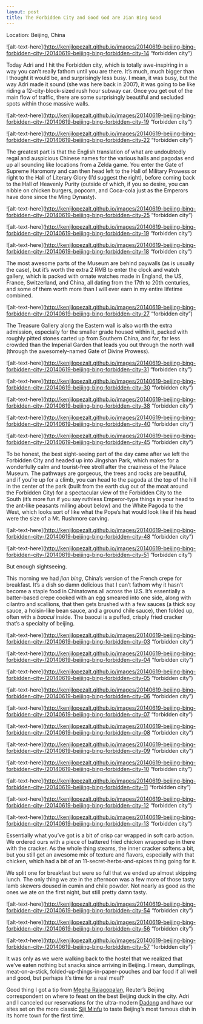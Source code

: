```yaml
---
layout: post
title: The Forbidden City and Good God are Jian Bing Good
---
```


Location: Beijing, China

![alt-text-here](http://kenjilopezalt.github.io/images/20140619-beijing-bing-forbidden-city-/20140619-beijing-bing-forbidden-city-14 “forbidden city”)

Today Adri and I hit the Forbidden city, which is totally awe-inspiring in a way you can’t really fathom until you are there. It’s much, much bigger than I thought it would be, and surprisingly less busy. I mean, it was busy, but the way Adri made it sound (she was here back in 2007), it was going to be like riding a 12-city-block-sized rush hour subway car. Once you get out of the main flow of traffic, there are some surprisingly beautiful and secluded spots within those massive walls.

![alt-text-here](http://kenjilopezalt.github.io/images/20140619-beijing-bing-forbidden-city-/20140619-beijing-bing-forbidden-city-19 “forbidden city”)

![alt-text-here](http://kenjilopezalt.github.io/images/20140619-beijing-bing-forbidden-city-/20140619-beijing-bing-forbidden-city-22 “forbidden city”)

The greatest part is that the English translation of what are undoubtedly regal and auspicious Chinese names for the various halls and pagodas end up all sounding like locations from a Zelda game. You enter the Gate of Supreme Haromony and can then head left to the Hall of Military Prowess or right to the Hall of Literary Glory (I’d suggest the right), before coming back to the Hall of Heavenly Purity (outside of which, if you so desire, you can nibble on chicken burgers, popcorn, and Coca-cola just as the Emperors have done since the Ming Dynasty).

![alt-text-here](http://kenjilopezalt.github.io/images/20140619-beijing-bing-forbidden-city-/20140619-beijing-bing-forbidden-city-25 “forbidden city”)

![alt-text-here](http://kenjilopezalt.github.io/images/20140619-beijing-bing-forbidden-city-/20140619-beijing-bing-forbidden-city-19 “forbidden city”)

![alt-text-here](http://kenjilopezalt.github.io/images/20140619-beijing-bing-forbidden-city-/20140619-beijing-bing-forbidden-city-18 “forbidden city”)

The most awesome parts of the Museum are behind paywalls (as is usually the case), but it’s worth the extra 2 RMB to enter the clock and watch gallery, which is packed with ornate watches made in England, the US, France, Switzerland, and China, all dating from the 17th to 20th centuries, and some of them worth more than I will ever earn in my entire lifetime combined.

![alt-text-here](http://kenjilopezalt.github.io/images/20140619-beijing-bing-forbidden-city-/20140619-beijing-bing-forbidden-city-27 “forbidden city”)

The Treasure Gallery along the Eastern wall is also worth the extra admission, especially for the smaller grade housed within it, packed with roughly pitted stones carted up from Southern China, and far, far less crowded than the Imperial Garden that leads you out through the north wall (through the awesomely-named Gate of Divine Prowess).

![alt-text-here](http://kenjilopezalt.github.io/images/20140619-beijing-bing-forbidden-city-/20140619-beijing-bing-forbidden-city-31 “forbidden city”)

![alt-text-here](http://kenjilopezalt.github.io/images/20140619-beijing-bing-forbidden-city-/20140619-beijing-bing-forbidden-city-30 “forbidden city”)

![alt-text-here](http://kenjilopezalt.github.io/images/20140619-beijing-bing-forbidden-city-/20140619-beijing-bing-forbidden-city-38 “forbidden city”)

![alt-text-here](http://kenjilopezalt.github.io/images/20140619-beijing-bing-forbidden-city-/20140619-beijing-bing-forbidden-city-40 “forbidden city”)

![alt-text-here](http://kenjilopezalt.github.io/images/20140619-beijing-bing-forbidden-city-/20140619-beijing-bing-forbidden-city-45 “forbidden city”)

To be honest, the best sight-seeing part of the day came after we left the Forbidden City and headed up into Jingshan Park, which makes for a wonderfully calm and tourist-free stroll after the craziness of the Palace Museum. The pathways are gorgeous, the trees and rocks are beautiful, and if you’re up for a climb, you can head to the pagoda at the top of the hill in the center of the park (built from the earth dug out of the moat around the Forbidden City) for a spectacular view of the Forbidden City to the South (it’s more fun if you say ruthless Emperor-type things in your head to the ant-like peasants milling about below) and the White Pagoda to the West, which looks sort of like what the Pope’s hat would look like if his head were the size of a Mt. Rushmore carving.

![alt-text-here](http://kenjilopezalt.github.io/images/20140619-beijing-bing-forbidden-city-/20140619-beijing-bing-forbidden-city-48 “forbidden city”)

![alt-text-here](http://kenjilopezalt.github.io/images/20140619-beijing-bing-forbidden-city-/20140619-beijing-bing-forbidden-city-51 “forbidden city”)

But enough sightseeing. 

This morning we had <em>jian bing</em>, China’s version of the French crepe for breakfast. It’s a dish so damn delicious that I can’t fathom why it hasn’t become a staple food in Chinatowns all across the U.S. It’s essentially a batter-based crepe cooked with an egg smeared into one side, along with cilantro and scallions, that then gets brushed with a few sauces (a thick soy sauce, a hoisin-like bean sauce, and a ground chile sauce), then folded up, often with a <em>baocui</em> inside. The baocui is a puffed, crisply fried cracker that’s a specialty of beijing.

![alt-text-here](http://kenjilopezalt.github.io/images/20140619-beijing-bing-forbidden-city-/20140619-beijing-bing-forbidden-city-03 “forbidden city”)

![alt-text-here](http://kenjilopezalt.github.io/images/20140619-beijing-bing-forbidden-city-/20140619-beijing-bing-forbidden-city-04 “forbidden city”)

![alt-text-here](http://kenjilopezalt.github.io/images/20140619-beijing-bing-forbidden-city-/20140619-beijing-bing-forbidden-city-05 “forbidden city”)

![alt-text-here](http://kenjilopezalt.github.io/images/20140619-beijing-bing-forbidden-city-/20140619-beijing-bing-forbidden-city-06 “forbidden city”)

![alt-text-here](http://kenjilopezalt.github.io/images/20140619-beijing-bing-forbidden-city-/20140619-beijing-bing-forbidden-city-07 “forbidden city”)

![alt-text-here](http://kenjilopezalt.github.io/images/20140619-beijing-bing-forbidden-city-/20140619-beijing-bing-forbidden-city-08 “forbidden city”)

![alt-text-here](http://kenjilopezalt.github.io/images/20140619-beijing-bing-forbidden-city-/20140619-beijing-bing-forbidden-city-09 “forbidden city”)

![alt-text-here](http://kenjilopezalt.github.io/images/20140619-beijing-bing-forbidden-city-/20140619-beijing-bing-forbidden-city-10 “forbidden city”)

![alt-text-here](http://kenjilopezalt.github.io/images/20140619-beijing-bing-forbidden-city-/20140619-beijing-bing-forbidden-city-11 “forbidden city”)

![alt-text-here](http://kenjilopezalt.github.io/images/20140619-beijing-bing-forbidden-city-/20140619-beijing-bing-forbidden-city-12 “forbidden city”)

![alt-text-here](http://kenjilopezalt.github.io/images/20140619-beijing-bing-forbidden-city-/20140619-beijing-bing-forbidden-city-13 “forbidden city”)

Essentially what you’ve got is a bit of crisp car wrapped in soft carb action. We ordered ours with a piece of battered fried chicken wrapped up in there with the cracker. As the whole thing steams, the inner cracker softens a bit, but you still get an awesome mix of texture and flavors, especially with that chicken, which had a bit of an 11-secret-herbs-and-spices thing going for it.

We split one for breakfast but were so full that we ended up almost skipping lunch. The only thing we ate in the afternoon was a few more of those tasty lamb skewers doused in cumin and chile powder. Not nearly as good as the ones we ate on the first night, but still pretty damn tasty.

![alt-text-here](http://kenjilopezalt.github.io/images/20140619-beijing-bing-forbidden-city-/20140619-beijing-bing-forbidden-city-54 “forbidden city”)

![alt-text-here](http://kenjilopezalt.github.io/images/20140619-beijing-bing-forbidden-city-/20140619-beijing-bing-forbidden-city-56 “forbidden city”)

![alt-text-here](http://kenjilopezalt.github.io/images/20140619-beijing-bing-forbidden-city-/20140619-beijing-bing-forbidden-city-57 “forbidden city”)

It was only as we were walking back to the hostel that we realized that we’ve eaten nothing but snacks since arriving in Beijing. I mean, dumplings, meat-on-a-stick, folded-up-things-in-paper-pouches and bar food if all well and good, but perhaps it’s time for a real meal?

Good thing I got a tip from <a href=“www.twitter.com/meghara”>Megha Rajagopalan<a>, Reuter’s Beijing correspondent on where to feast on the best Beijing duck in the city. Adri and I canceled our reservations for the ultra-modern <a href=“http://www.tripadvisor.com/Restaurant_Review-g294212-d812015-Reviews-Dadong_Roast_Duck_Dongsi-Beijing.html”>Dadong</a> and have our sites set on the more classic <a href=“http://www.tripadvisor.com/Restaurant_Review-g294212-d4754416-Reviews-Sijiminfu_roast_duckbeijing_dish-Beijing.html”>Siji Minfu</a> to taste Beijing’s most famous dish in its home town for the first time.